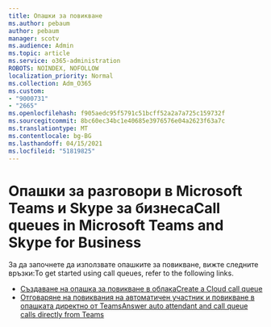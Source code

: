 ```yaml
---
title: Опашки за повикване
ms.author: pebaum
author: pebaum
manager: scotv
ms.audience: Admin
ms.topic: article
ms.service: o365-administration
ROBOTS: NOINDEX, NOFOLLOW
localization_priority: Normal
ms.collection: Adm_O365
ms.custom:
- "9000731"
- "2665"
ms.openlocfilehash: f905aedc95f5791c51bcff52a2a7a725c159732f
ms.sourcegitcommit: 8bc60ec34bc1e40685e3976576e04a2623f63a7c
ms.translationtype: MT
ms.contentlocale: bg-BG
ms.lasthandoff: 04/15/2021
ms.locfileid: "51819825"
---
```

# <a name="call-queues-in-microsoft-teams-and-skype-for-business"></a><span data-ttu-id="72742-102">Опашки за разговори в Microsoft Teams и Skype за бизнеса</span><span class="sxs-lookup"><span data-stu-id="72742-102">Call queues in Microsoft Teams and Skype for Business</span></span> 

<span data-ttu-id="72742-103">За да започнете да използвате опашките за повикване, вижте следните връзки:</span><span class="sxs-lookup"><span data-stu-id="72742-103">To get started using call queues, refer to the following links.</span></span>

- [<span data-ttu-id="72742-104">Създаване на опашка за повикване в облака</span><span class="sxs-lookup"><span data-stu-id="72742-104">Create a Cloud call queue</span></span>](https://docs.microsoft.com/microsoftteams/create-a-phone-system-call-queue)
- [<span data-ttu-id="72742-105">Отговаряне на повиквания на автоматичен участник и повикване в опашката директно от Teams</span><span class="sxs-lookup"><span data-stu-id="72742-105">Answer auto attendant and call queue calls directly from Teams</span></span>](https://docs.microsoft.com/microsoftteams/answer-auto-attendant-and-call-queue-calls)